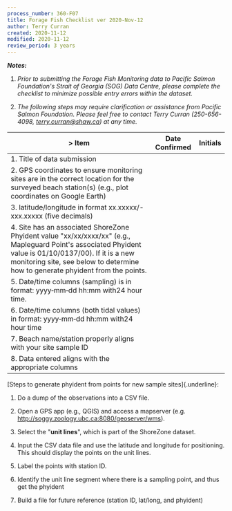 ```yaml
---
process_number: 360-F07
title: Forage Fish Checklist ver 2020-Nov-12
author: Terry Curran
created: 2020-11-12
modified: 2020-11-12
review_period: 3 years
---
```


***Notes:***



1.  *Prior to submitting the Forage Fish Monitoring data to Pacific Salmon Foundation's Strait of Georgia (SOG) Data Centre, please complete the checklist to minimize possible entry errors within the dataset.*



2.  *The following steps may require clarification or assistance from Pacific Salmon Foundation. Please feel free to contact Terry Curran (250-656-4098, <terry.curran@shaw.ca>) at any time.*



| > **Item** | **Date Confirmed** | **Initials** |
| ---------- | ------------------ | ------------ |
| 1.  Title of data submission |  |  |
| 2.  GPS coordinates to ensure monitoring sites are in the correct location for the surveyed beach station(s) (e.g., plot coordinates on Google Earth) |  |  |
| 3.  latitude/longitude in format xx.xxxxx/-xxx.xxxxx (five decimals) |  |  |
| 4.  Site has an associated ShoreZone Phyident value "xx/xx/xxxx/xx" (e.g., Mapleguard Point's associated Phyident value is 01/10/0137/00). If it is a new monitoring site, see below to determine how to generate phyident from the points. |  |  |
| 5.  Date/time columns (sampling) is in format: yyyy‑mm‑dd hh:mm with24 hour time. |  |  |
| 6.  Date/time columns (both tidal values) in format: yyyy‑mm‑dd hh:mm with24 hour time |  |  |
| 7.  Beach name/station properly aligns with your site sample ID |  |  |
| 8.  Data entered aligns with the appropriate columns |  |  |


[Steps to generate phyident from points for new sample sites]{.underline}:



1.  Do a dump of the observations into a CSV file.



2.  Open a GPS app (e.g., QGIS) and access a mapserver (e.g. <http://soggy.zoology.ubc.ca:8080/geoserver/wms>).



3.  Select the "**unit lines**", which is part of the ShoreZone dataset.



4.  Input the CSV data file and use the latitude and longitude for positioning. This should display the points on the unit lines.



5.  Label the points with station ID.



6.  Identify the unit line segment where there is a sampling point, and thus get the phyident



7.  Build a file for future reference (station ID, lat/long, and phyident)

